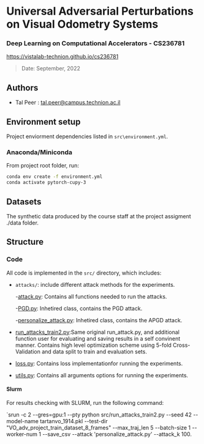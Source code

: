 # Universal Adversarial Perturbations on Visual Odometry Systems
### **Deep Learning on Computational Accelerators - CS236781**
https://vistalab-technion.github.io/cs236781
> 
> Date: September, 2022
## Authors

* Tal Peer : tal.peer@campus.technion.ac.il

## Environment setup

Project enviorment dependencies listed in 
`src\environment.yml`.
### Anaconda/Miniconda

From project root folder, run:
```bash
conda env create -f environment.yml
conda activate pytorch-cupy-3
```

## Datasets
The synthetic data produced by the course staff at the project assigment ./data folder.

## Structure

### Code

All code is implemented in the `src/` directory, which includes:

* `attacks/`: include different attack methods for the experiments.


    -[attack.py](src/attack.py): Contains all functions needed to run the attacks.

    -[PGD.py](src/PGD.py): Inhetired class, contains the PGD attack.
    
    -[personalize_attack.py](src/persenalize.py): Inhetired class, contains the APGD attack.

* [run_attacks_train2.py](src/run_attacks_train2.py):Same original run_attack.py, and additional function user for evaluating and saving results in a self convinent manner. Contains high level optimization scheme using 5-fold Cross-Validation and data split to train and evaluation sets.
* [loss.py](src/loss.py): Contains loss implementationfor running the experiments.
* [utils.py](src/utils.py): Contains all arguments options for running the experiments.


#### Slurm
For results checking with SLURM, run the following command:

`srun -c 2 --gres=gpu:1 --pty python src/run_attacks_train2.py --seed 42 --model-name tartanvo_1914.pkl --test-dir "VO_adv_project_train_dataset_8_frames"  --max_traj_len 5 --batch-size 1 --worker-num 1 --save_csv --attack 'personalize_attack.py' --attack_k 100.
